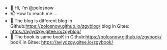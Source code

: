 - 👋 Hi, I’m @polosnow
- 📫 How to reach me ...
- 👀 The blog is different
blog in Github:https://polosnow.github.io/zgyblog/
blog in Gitee: https://aylydzgy.gitee.io/zgyblog/
- 👀 The book is same
booK in Github:https://polosnow.github.io/zgybook/
booK in Gitee: https://aylydzgy.gitee.io/zgybook/


<!-- - 👀 I’m interested in ...
- 🌱 I’m currently learning ...
- 💞️ I’m looking to collaborate on ... -->

<!---
polosnow/polosnow is a ✨ special ✨ repository because its `README.md` (this file) appears on your GitHub profile.
You can click the Preview link to take a look at your changes.
--->
